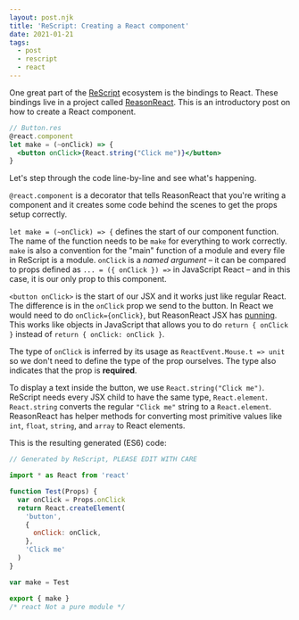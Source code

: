 ```yaml
---
layout: post.njk
title: 'ReScript: Creating a React component'
date: 2021-01-21
tags:
  - post
  - rescript
  - react
---
```


One great part of the [ReScript](https://rescript-lang.org/) ecosystem is the bindings to React. These bindings live
in a project called [ReasonReact](https://reasonml.github.io/reason-react/).
This is an introductory post on how to create a React component.

```jsx
// Button.res
@react.component
let make = (~onClick) => {
  <button onClick>{React.string("Click me")}</button>
}
```

Let's step through the code line-by-line and see what's happening.

`@react.component` is a decorator that tells ReasonReact that you're writing a
component and it creates some code behind the scenes to get the props setup
correctly.

`let make = (~onClick) => {` defines the start of our component function. The
name of the function needs to be `make` for everything to work
correctly. `make` is also a convention for the "main" function of a module and every
file in ReScript is a module. `onClick` is a _named argument_ – it can be compared to props defined as `... = ({ onClick }) =>` in JavaScript React – and in this case, it is our only prop to this component.

`<button onClick>` is the start of our JSX and it works just like regular React.
The difference is in the `onClick` prop we send to the button. In React we would need to
do `onClick={onClick}`, but ReasonReact JSX has [punning](https://rescript-lang.org/docs/manual/latest/jsx#punning). This works like objects in JavaScript that allows you to do `return { onClick }` instead of `return { onClick: onClick }`.

The type of `onClick` is inferred by its usage as `ReactEvent.Mouse.t => unit`
so we don't need to define the type of the prop ourselves. The type also
indicates that the prop is **required**.

To display a text inside the button, we use `React.string("Click me")`. ReScript needs every JSX child to have the same type, `React.element`. `React.string` converts the regular `"Click me"` string to a `React.element`. ReasonReact has helper methods for converting most primitive values like `int`, `float`, `string`, and `array` to React elements.

This is the resulting generated (ES6) code:

```js
// Generated by ReScript, PLEASE EDIT WITH CARE

import * as React from 'react'

function Test(Props) {
  var onClick = Props.onClick
  return React.createElement(
    'button',
    {
      onClick: onClick,
    },
    'Click me'
  )
}

var make = Test

export { make }
/* react Not a pure module */
```
